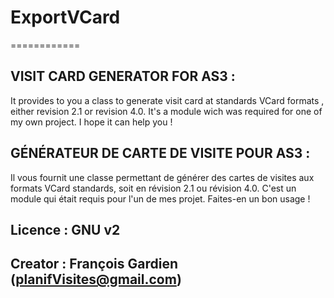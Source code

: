 ﻿# ExportVCard
============
## VISIT CARD GENERATOR FOR AS3 :
It provides to you a class to generate visit card at standards VCard formats , either revision 2.1 or revision 4.0. It's a module wich was required for one of my own project.
I hope it can help you !

## GÉNÉRATEUR DE CARTE DE VISITE POUR AS3 :
Il vous fournit une classe permettant de générer des cartes de visites aux formats VCard standards, soit en révision 2.1 ou révision 4.0. C'est un module qui était requis pour l'un de mes projet.
Faites-en un bon usage !

## Licence :	GNU v2

## Creator :	François Gardien (planifVisites@gmail.com)
